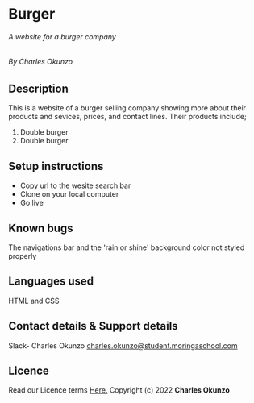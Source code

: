 # Burger
###### A website for a burger company
###### By Charles Okunzo

## Description
This is a website of a burger selling company showing more about their products and sevices, prices, and contact lines.
Their products include;
1. Double burger
2. Double burger
## Setup instructions
* Copy url to the wesite search bar
* Clone on your local computer
* Go live
## Known bugs
The navigations bar  and the 'rain or shine' background color not styled properly
## Languages used
HTML and CSS
## Contact details & Support details
Slack- Charles Okunzo [charles.okunzo@student.moringaschool.com](maito:charles.okunzo@student.moringaschool.com)
## Licence
Read our Licence terms [Here.](https://github.com/charles-okunzo/pre-prep24_project_1/licence)
Copyright (c) 2022 **Charles Okunzo**